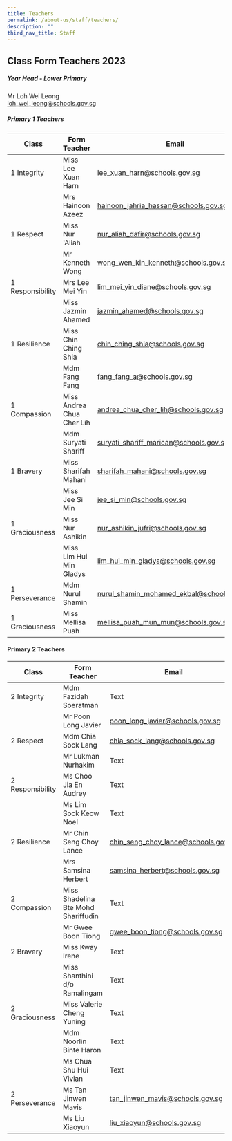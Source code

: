 ```yaml
---
title: Teachers
permalink: /about-us/staff/teachers/
description: ""
third_nav_title: Staff
---
```

## Class Form Teachers 2023

##### **Year Head - Lower Primary**

Mr Loh Wei Leong   
[loh_wei_leong@schools.gov.sg](loh_wei_leong@schools.gov.sg) 

##### Primary 1 Teachers


| Class | Form Teacher | Email |
| -------- | -------- | -------- |
| 1 Integrity     | Miss Lee Xuan Harn     | [lee_xuan_harn@schools.gov.sg](lee_xuan_harn@schools.gov.sg)|
| | Mrs Hainoon Azeez | [hainoon_jahria_hassan@schools.gov.sg](hainoon_jahria_hassan@schools.gov.sg)
| 1 Respect    | Miss Nur 'Aliah     | [nur_aliah_dafir@schools.gov.sg](nur_aliah_dafir@schools.gov.sg)     |
|     | Mr Kenneth Wong     | [wong_wen_kin_kenneth@schools.gov.sg](wong_wen_kin_kenneth@schools.gov.sg)     |
| 1 Responsibility     | Mrs Lee Mei Yin     | [lim_mei_yin_diane@schools.gov.sg](lim_mei_yin_diane@schools.gov.sg)     |
|   | Miss Jazmin Ahamed     | [jazmin_ahamed@schools.gov.sg](jazmin_ahamed@schools.gov.sg)     |
| 1 Resilience     | Miss Chin Ching Shia     | [chin_ching_shia@schools.gov.sg](chin_ching_shia@schools.gov.sg)     |
|      | Mdm Fang Fang     | [fang_fang_a@schools.gov.sg](fang_fang_a@schools.gov.sg)     |
| 1 Compassion   | Miss Andrea Chua Cher Lih     | [andrea_chua_cher_lih@schools.gov.sg](andrea_chua_cher_lih@schools.gov.sg)     |
|     | Mdm Suryati Shariff     | [suryati_shariff_marican@schools.gov.sg](suryati_shariff_marican@schools.gov.sg)     |
| 1 Bravery     | Miss Sharifah Mahani    | [sharifah_mahani@schools.gov.sg](sharifah_mahani@schools.gov.sg)     |
|      | Miss Jee Si Min     | [jee_si_min@schools.gov.sg](jee_si_min@schools.gov.sg)     |
| 1 Graciousness     | Miss Nur Ashikin     | [nur_ashikin_jufri@schools.gov.sg](nur_ashikin_jufri@schools.gov.sg)     |
|      | Miss Lim Hui Min Gladys     | [lim_hui_min_gladys@schools.gov.sg](lim_hui_min_gladys@schools.gov.sg)     |
| 1 Perseverance     | Mdm Nurul Shamin    | [nurul_shamin_mohamed_ekbal@schools.gov.sg](nurul_shamin_mohamed_ekbal@schools.gov.sg)     |
| 1 Graciousness     | Miss Mellisa Puah     | [mellisa_puah_mun_mun@schools.gov.sg](mellisa_puah_mun_mun@schools.gov.sg)     |

#### Primary 2 Teachers

| Class | Form Teacher | Email |
| -------- | -------- | -------- |
| 2 Integrity     | Mdm Fazidah Soeratman     | Text     |
|     | Mr Poon Long Javier    | [poon_long_javier@schools.gov.sg](poon_long_javier@schools.gov.sg)     |
| 2 Respect    | Mdm Chia Sock Lang     | [chia_sock_lang@schools.gov.sg](chia_sock_lang@schools.gov.sg)     |
|     | Mr Lukman Nurhakim    | Text     |
| 2 Responsibility     | Ms Choo Jia En Audrey     | Text     |
|      | Ms Lim Sock Keow Noel     | Text     |
| 2 Resilience    | Mr Chin Seng Choy Lance     | [chin_seng_choy_lance@schools.gov.sg](chin_seng_choy_lance@schools.gov.sg)     |
|      | Mrs Samsina Herbert    | [samsina_herbert@schools.gov.sg](samsina_herbert@schools.gov.sg)     |
| 2 Compassion     | Miss Shadelina Bte Mohd Shariffudin     | Text     |
|      | Mr Gwee Boon Tiong     | [gwee_boon_tiong@schools.gov.sg](gwee_boon_tiong@schools.gov.sg)   |
| 2 Bravery    | Miss Kway Irene     | Text     |
|      | Miss Shanthini d/o Ramalingam     | Text     |
| 2 Graciousness     | Miss Valerie Cheng Yuning     | Text     |
|      | Mdm Noorlin Binte Haron     | Text     |
|      | Ms Chua Shu Hui Vivian    | Text     |
| 2 Perseverance     | Ms Tan Jinwen Mavis     | [tan_jinwen_mavis@schools.gov.sg](tan_jinwen_mavis@schools.gov.sg)     |
|      | Ms Liu Xiaoyun     | [liu_xiaoyun@schools.gov.sg](liu_xiaoyun@schools.gov.sg)     |




